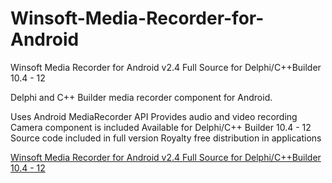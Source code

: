 # Winsoft-Media-Recorder-for-Android
Winsoft Media Recorder for Android v2.4 Full Source for Delphi/C++Builder 10.4 - 12

Delphi and C++ Builder media recorder component for Android.

Uses Android MediaRecorder API
Provides audio and video recording
Camera component is included
Available for Delphi/C++ Builder 10.4 - 12
Source code included in full version
Royalty free distribution in applications

[Winsoft Media Recorder for Android v2.4 Full Source for Delphi/C++Builder 10.4 - 12](https://developer.team/delphi/34908-winsoft-media-recorder-for-android-v24-full-source-for-delphicbuilder-104-12.html)
